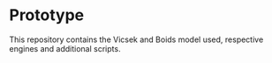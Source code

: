 # Prototype
This repository contains the Vicsek and Boids model used, respective engines and additional scripts.
